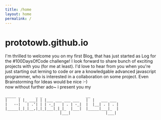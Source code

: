 ```yaml
---
title: /home
layout: home
permalink: /
---
```


# prototowb.github.io

I'm thrilled to welcome you on my first Blog, that has just started as Log for the #100DaysOfCode challenge! I look forward to share bunch of exciting projects with you (for me at least). I'd love to hear from you when you're just starting out lerning to code or are a knowledgable advanced javascript programmer, who is interested in a collaboration on some project. Even Brainstorming for Ideas would be nice :-)
<br>
now without further ado~ i present you my 
<br>
 ```                                                   
 _____ _       _ _                    __            
|     | |_ ___| | |___ ___ ___ ___   |  |   ___ ___ 
|   --|   | .'| | | -_|   | . | -_|  |  |__| . | . |
|_____|_|_|__,|_|_|___|_|_|_  |___|  |_____|___|_  |
                          |___|                |___|
```
